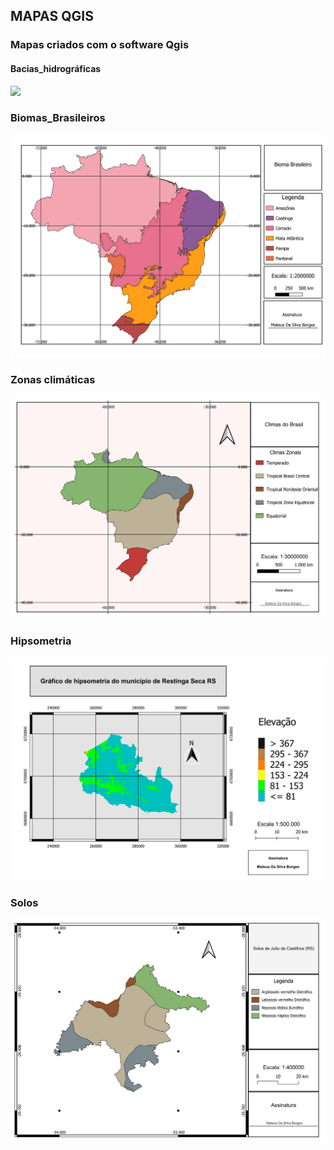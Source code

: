 ## MAPAS QGIS

### Mapas criados com o software Qgis 

#### Bacias_hidrográficas
<img src='Bacias_hidrográficas.png'></img>

### Biomas_Brasileiros
<img src='Bioma_Brasil.png'></img>

### Zonas climáticas
<img src='Climas Zonais.jpg'></img>

### Hipsometria
<img src='Hipsometria_Restinga_Seca.png'></img>

### Solos
<img src='Solos.jpg'></img>
